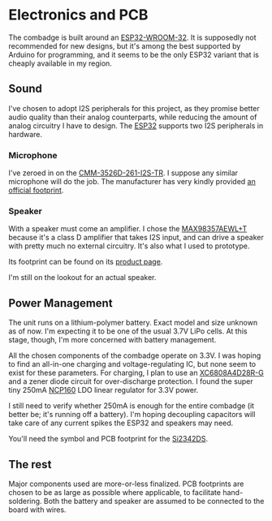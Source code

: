 # Electronics and PCB

The combadge is built around an [ESP32-WROOM-32](https://www.espressif.com/en/support/documents/technical-documents?keys=&field_type_tid%5B%5D=54&7&8&8&2&3https://www.espressif.com/en/support/documents/technical-documents?keys=&field_type_tid%5B%5D=54&7&8&8&2&3).
It is supposedly not recommended for new designs, but it's among the best supported by Arduino for programming, and it seems to be the only ESP32 variant that is cheaply available in my region.

## Sound

I've chosen to adopt I2S peripherals for this project, as they promise better audio quality than their analog counterparts, while reducing the amount of analog circuitry I have to design.
The [ESP32](https://docs.espressif.com/projects/esp-idf/en/v4.2.3/esp32/api-reference/peripherals/i2s.html) supports two I2S peripherals in hardware.

### Microphone

I've zeroed in on the [CMM-3526D-261-I2S-TR](https://www.cuidevices.com/product/audio/microphones/mems-microphones/cmm-3526d-261-i2s-tr).
I suppose any similar microphone will do the job. The manufacturer has very kindly provided [an official footprint](https://www.cuidevices.com/product/resource/pcbfootprint/cmm-3526d-261-i2s-tr).

### Speaker

With a speaker must come an amplifier. I chose the [MAX98357AEWL+T](https://www.mouser.in/datasheet/2/256/MAX98357A-MAX98357B-271244.pdf) because it's a class D amplifier that takes I2S input, and can drive a speaker with pretty much no external circuitry.
It's also what I used to prototype.

Its footprint can be found on its [product page](https://www.maximintegrated.com/en/products/analog/audio/MAX98357A.html).

I'm still on the lookout for an actual speaker.

## Power Management

The unit runs on a lithium-polymer battery. Exact model and size unknown as of now. I'm expecting it to be one of the usual 3.7V LiPo cells.
At this stage, though, I'm more concerned with battery management.

All the chosen components of the combadge operate on 3.3V. I was hoping to find an all-in-one charging and voltage-regulating IC, but none seem to exist for these parameters.
For charging, I plan to use an [XC6808A4D28R-G](https://www.torexsemi.com/products/battery-charge-ics/series/?name=xc6808) and a zener diode circuit for over-discharge protection.
I found the super tiny 250mA [NCP160](https://www.onsemi.com/products/power-management/linear-regulators-ldo/ncp160) LDO linear regulator for 3.3V power.

I still need to verify whether 250mA is enough for the entire combadge (it better be; it's running off a battery).
I'm hoping decoupling capacitors will take care of any current spikes the ESP32 and speakers may need.

You'll need the symbol and PCB footprint for the [Si2342DS](https://www.vishay.com/en/product/63302/).

## The rest

Major components used are more-or-less finalized. PCB footprints are chosen to be as large as possible where applicable, to facilitate hand-soldering.
Both the battery and speaker are assumed to be connected to the board with wires.
